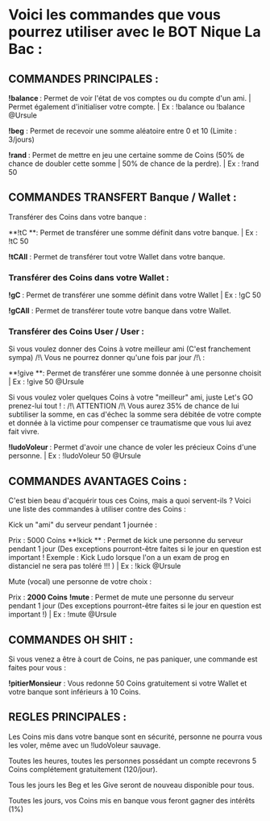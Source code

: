 <h1>Voici les commandes que vous pourrez utiliser avec le BOT Nique La Bac :</h1>

<h2>COMMANDES PRINCIPALES :</h2>

**!balance <pseudo>** : Permet de voir l'état de vos comptes ou du compte d'un ami. | Permet également d'initialiser votre compte. | Ex : !balance ou !balance @Ursule

**!beg** : Permet de recevoir une somme aléatoire entre 0 et 10 (Limite : 3/jours)

**!rand <int>** : Permet de mettre en jeu une certaine somme de Coins (50% de chance de doubler cette somme | 50% de chance de la perdre). | Ex : !rand 50



<h2>COMMANDES TRANSFERT Banque / Wallet :</h2>

Transférer des Coins dans votre banque : 

**!tC <int> **: Permet de transférer une somme définit dans votre banque. | Ex : !tC 50

**!tCAll** : Permet de transférer tout votre Wallet dans votre banque. 


<h3>Transférer des Coins dans votre Wallet :</h3>

**!gC <int>** : Permet de transférer une somme définit dans votre Wallet | Ex : !gC 50

**!gCAll** : Permet de transférer toute votre banque dans votre Wallet. 



<h3>Transférer des Coins User / User  :</h3>

Si vous voulez donner des Coins à votre meilleur ami (C'est franchement sympa) /!\ Vous ne pourrez donner qu'une fois par jour /!\  :

**!give <int> <pseudo> **: Permet de transférer une somme donnée à une personne choisit | Ex : !give 50 @Ursule


Si vous voulez voler quelques Coins à votre "meilleur" ami, juste Let's GO prenez-lui tout ! : 
/!\ ATTENTION /!\ Vous aurez 35% de chance de lui subtiliser la somme, en cas d'échec la somme sera débitée de votre compte et donnée à la victime pour compenser ce traumatisme que vous lui avez fait vivre. 

**!ludoVoleur <int> <pseudo>** : Permet d'avoir une chance de voler les précieux Coins d'une personne. | Ex : !ludoVoleur 50 @Ursule


<h2>COMMANDES AVANTAGES Coins  :</h2>

C'est bien beau d'acquérir tous ces Coins, mais a quoi servent-ils ? 
Voici une liste des commandes à utiliser contre des Coins : 

Kick un "ami" du serveur pendant 1 journée : 

Prix : 5000 Coins
**!kick <pseudo> ** : Permet de kick une personne du serveur pendant 1 jour  (Des exceptions pourront-être faites si le jour en question est important ! Exemple : Kick Ludo lorsque l'on a un exam de prog en distanciel ne sera pas toléré !!! ) | Ex : !kick @Ursule


Mute (vocal) une personne de votre choix :

Prix : **2000 Coins**
**!mute <pseudo>** : Permet de mute une personne du serveur pendant 1 jour (Des exceptions pourront-être faites si le jour en question est important !) | Ex : !mute @Ursule

<h2>COMMANDES OH SHIT :</h2>

Si vous venez a être à court de Coins, ne pas paniquer, une commande est faites pour vous : 

**!pitierMonsieur** : Vous redonne 50 Coins gratuitement si votre Wallet et votre banque sont inférieurs à 10 Coins.

<h2>REGLES PRINCIPALES : </h2>

Les Coins mis dans votre banque sont en sécurité, personne ne pourra vous les voler, même avec un !ludoVoleur sauvage.

Toutes les heures, toutes les personnes possédant un compte recevrons 5 Coins complétement gratuitement (120/jour).

Tous les jours les Beg et les Give seront de nouveau disponible pour tous.

Toutes les jours, vos Coins mis en banque vous feront gagner des intérêts (1%)
